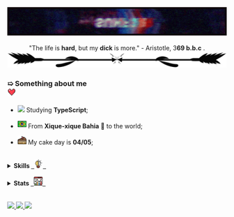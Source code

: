 <div align='center'>
<img width='600' src='assets/banner.gif'>
</br>
</br>
"The life is <strong>hard</strong>, but my <strong>dick</strong> is more." - Aristotle, 3<strong>69 b.b.c</strong> .


<a href='https://pngtree.com/freepng/decorative-line-divider-arrow_8242599.html'>
  <img width='600' title="png image from pngtree.com" src="assets/divider.png">
</a>
</div>

### **➯ Something about me** <code><a href="https://www.flaticon.com/authors/frelayasia"> <img height="20" title="Heart icons created by juicy_fish - Flaticon" src="icons/heart.png"> </a></code>

- <img height="20" src="https://skillicons.dev/icons?i=ts"> Studying **TypeScript**;

- <a href="https://www.flaticon.com/authors/freepik"> <img height="20" title="Brazil icons created by Freepik - Flaticon" src="icons/brazil.png"></a> From **Xique-xique Bahia** 📌 to the world;

- <a href="https://www.flaticon.com/authors/freepik"> <img height="20" title="Cake icons created by Freepik - Flaticon" src="icons/cake.png"></a> My cake day is **04/05**;

<br>
<details>
    <summary>
      <strong>Skills <code><a href="https://www.flaticon.com/authors/karyative"> <img height="20" title="Skill icons created by juicy_fish - Flaticon" src="icons/skill.png"> </a></code>
      </strong>
    </summary>

### **➯ Languages** <code><a href="https://www.flaticon.com/authors/juicy-fish"> <img height="20" title="Language icons created by juicy_fish - Flaticon" src="icons/language.png"> </a></code>

<code>
  <img height="30" src="https://skillicons.dev/icons?i=ts,js"></code>
<code>
  <img height="30" src="https://skillicons.dev/icons?i=py"></code>
<code>
  <img height="30" src="https://skillicons.dev/icons?i=lua"></code>
<code>
  <img height="30" src="https://skillicons.dev/icons?i=html,css"></code>



### **➯ Databases** <code><a href="https://www.flaticon.com/authors/freepik"> <img height="20" title="Database icons created by Freepik - Flaticon" src="icons/database.png"> </a></code>

<code>
  <img height="30" src="https://skillicons.dev/icons?i=postgres"></code>
<code>
  <img height="30" src="https://skillicons.dev/icons?i=mongodb"></code>
<code>
  <img height="30" src="https://skillicons.dev/icons?i=firebase"></code>



### **➯ Tools/Frameworks** <code><a href="https://www.flaticon.com/authors/photo3idea-studio"> <img height="20" title="Framework icons created by photo3idea_studio - Flaticon" src="icons/framework.png"> </a></code>

<code>
  <img height="30" src="https://skillicons.dev/icons?i=express"></code>
<code>
  <img height="30" src="https://skillicons.dev/icons?i=prisma"></code>
<code>
  <img height="30" src="https://skillicons.dev/icons?i=nginx"></code>
<code>
  <img height="30" src="https://skillicons.dev/icons?i=bash,git"></code>
<code>
  <img height="30" src="https://skillicons.dev/icons?i=nodejs,deno,bun"></code>
<code>
  <img height="30" src="https://skillicons.dev/icons?i=discordjs"></code>



### **➯ Distros** <code><a href="https://www.flaticon.com/authors/freepik" title="database icons"> <img height="20" title="Linux icons created by Freepik - Flaticon" src="icons/linux.png"> </a></code>

<code>
  <img height="30" src="distros/arch.png"></code>
<code>
  <img height="30" src="distros/fedora.png">
  <img height="30" src="distros/garudap.png"></code>
<code>
  <img height="30" src="distros/debian.png">
  <img height="30" src="distros/ubuntu.png">
  <img height="30" src="distros/pop.png">
  <img height="30" src="distros/zorin.png">
  <img height="30" src="distros/deepin.png">
  <img height="30" src="distros/void.png">
  <img height="30" src="distros/mx.png"></code>
<code>
  <img height="30" src="distros/suse.png"></code>
</details>
<br>

<details>
    <summary>
      <strong>Stats  <code><a href="https://www.flaticon.com/authors/freepik"> <img height="20" title="Stats icons created by Freepik - Flaticon" src="icons/analytics.png"> </a></code>
      </strong>
    </summary>

<img height='300' src="https://github-readme-stats.vercel.app/api/top-langs/?username=sunf3r&bg_color=30,ff008a,7f00ff&title_color=fff&text_color=fff">

<img height='175' src="https://github-readme-stats.vercel.app/api?username=sunf3r&count_private=true&include_all_commits=true&show_icons=true&bg_color=30,000000,7f00ff&title_color=fff&text_color=fff">
</details>


</br>
</br>

<a href="https://twitter.com/Sunf3r">
<code><img height="20" src="https://skillicons.dev/icons?i=twitter"></code>
</a><a href="https://discord.com/users/568493382884917258">
<code><img height="20" src="https://skillicons.dev/icons?i=discord"></code>
</a><code><img src="https://komarev.com/ghpvc/?username=sunf3r&color=blue&style=for-the-badge"></code>
